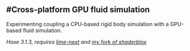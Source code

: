 #Cross-platform GPU fluid simulation
----
Experimenting coupling a CPU-based rigid body simulation with a GPU-based fluid simulation.

*Haxe 3.1.3, requires [lime-next](https://github.com/openfl/lime/tree/next) and [my fork of shaderblox](github.com/haxiomic/shaderblox)*
